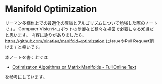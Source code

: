 # Manifold Optimization

リーマン多様体上での最適化の理論とアルゴリズムについて勉強した際のノートです。
Computer Visionやロボットの制御など様々な場面で必要になる知識だと思います。
内容に謝りがありましたら、 https://github.com/nineties/manifold-optimization にIssueやPull Request頂けますと幸いです。

本ノートを書く上では

- [Optimization Algorithms on Matrix Manifolds - Full Online Text](https://press.princeton.edu/absil)

を参考にしています。
